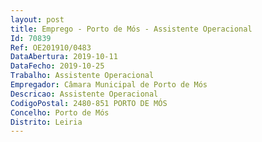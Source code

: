 ```yaml
--- 
layout: post
title: Emprego - Porto de Mós - Assistente Operacional
Id: 70839
Ref: OE201910/0483
DataAbertura: 2019-10-11
DataFecho: 2019-10-25
Trabalho: Assistente Operacional
Empregador: Câmara Municipal de Porto de Mós
Descricao: Assistente Operacional
CodigoPostal: 2480-851 PORTO DE MÓS
Concelho: Porto de Mós
Distrito: Leiria
--- 
```

